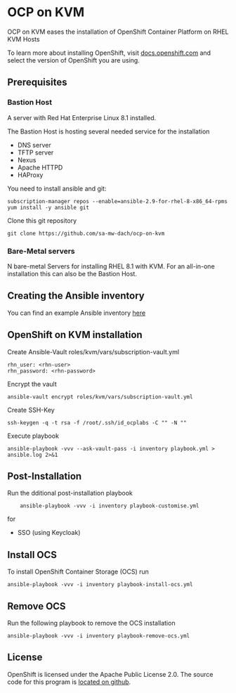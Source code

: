 # OCP on KVM

OCP on KVM eases the installation of OpenShift Container Platform on RHEL KVM Hosts

To learn more about installing OpenShift, visit [docs.openshift.com](https://docs.openshift.com)
and select the version of OpenShift you are using.

## Prerequisites

### Bastion Host

A server with Red Hat Enterprise Linux 8.1 installed.

The Bastion Host is hosting several needed service for the installation

- DNS server
- TFTP server
- Nexus 
- Apache HTTPD
- HAProxy

You need to install ansible and git:

	subscription-manager repos --enable=ansible-2.9-for-rhel-8-x86_64-rpms
	yum install -y ansible git

Clone this git repository

	git clone https://github.com/sa-mw-dach/ocp-on-kvm

### Bare-Metal servers

N bare-metal Servers for installing RHEL 8.1 with KVM. For an all-in-one installation this can also be the Bastion Host.

## Creating the Ansible inventory

You can find an example Ansible inventory [here](documentation/example-files/inventory-example)

## OpenShift on KVM installation

Create Ansible-Vault roles/kvm/vars/subscription-vault.yml

	rhn_user: <rhn-user>
	rhn_password: <rhn-password>

Encrypt the vault

	ansible-vault encrypt roles/kvm/vars/subscription-vault.yml

Create SSH-Key

	ssh-keygen -q -t rsa -f /root/.ssh/id_ocplabs -C "" -N ""

Execute playbook

	ansible-playbook -vvv --ask-vault-pass -i inventory playbook.yml > ansible.log 2>&1

## Post-Installation

Run the dditional post-installation playbook

        ansible-playbook -vvv -i inventory playbook-customise.yml

for

- SSO (using Keycloak)

## Install OCS

To install OpenShift Container Storage (OCS) run

	ansible-playbook -vvv -i inventory playbook-install-ocs.yml

## Remove OCS

Run the following playbook to remove the OCS installation

	ansible-playbook -vvv -i inventory playbook-remove-ocs.yml

## License

OpenShift is licensed under the Apache Public License 2.0. The source code for this
program is [located on github](https://github.com/openshift/installer).
